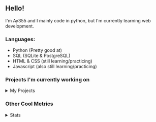 ## Hello!


I'm Ay355 and I mainly code in python, but I'm currently learning web development.


### Languages:
 - Python (Pretty good at)
 - SQL (SQLite & PostgreSQL)
 - HTML & CSS (still learning/practicing)
 - Javascript (also still learning/practicing)

 
### Projects I'm currently working on

<details>
 <summary>My Projects</summary>
<br>
 
[Standle](https://discord.com/oauth2/authorize?client_id=810345494223781899&scope=bot&permissions=8)
 - A multipurpose discord bot for your discord server. Has useful and fun commands for you to mess around with. Made with [discord.py](https://www.github.com/Rapptz/discord.py).

[RoboAy355](https://github.com/Ay-355/RoboAy355)
 - A personal discord bot that I use for random things.

[Asyncdictionary](https://github.com/Ay-355/asyncdictionary)
 - An async wrapper for a dictionary API. See the README for more info.

 
That's pretty much it, other stuff is closed-source cause I'm spending most of my time learning.
 
</details>


### Other Cool Metrics


<details>
<summary>Stats</summary>
<br>
 
<a href="https://github.com/Ay-355">
 <img align="center" src="https://github-readme-stats.vercel.app/api?username=Ay-355&theme=tokyonight&show_icons=true&count_private=true&hide_border=true" />
</a><a href="https://github.com/Ay-355">
  <img align="center" src="https://github-readme-stats.vercel.app/api/top-langs/?username=Ay-355&hide=toml,yaml,cmake&layout=compact&langs_count=8&theme=tokyonight&hide_border=true" />
</a>

 
&nbsp; <!-- Space character to put some space between the different stat types. -->

 
<!--START_SECTION:waka-->
**🐱 My Github Data** 

> 🏆 361 Contributions in the Year 2021
 > 
> 📦 970 Bytes Used in Github's Storage 
 > 
> 🚫 Not Opted to Hire
 > 
> 📜 8 Public Repositories 
 > 
> 🔑 2 Private Repositories  
 > 
**I'm a Night 🦉** 

```text
🌞 Morning    4 commits      ░░░░░░░░░░░░░░░░░░░░░░░░░   1.9% 
🌆 Daytime    91 commits     ██████████░░░░░░░░░░░░░░░   43.33% 
🌃 Evening    105 commits    ████████████░░░░░░░░░░░░░   50.0% 
🌙 Night      10 commits     █░░░░░░░░░░░░░░░░░░░░░░░░   4.76%

```
📅 **I'm Most Productive on Friday** 

```text
Monday       34 commits     ████░░░░░░░░░░░░░░░░░░░░░   16.19% 
Tuesday      32 commits     ███░░░░░░░░░░░░░░░░░░░░░░   15.24% 
Wednesday    23 commits     ██░░░░░░░░░░░░░░░░░░░░░░░   10.95% 
Thursday     34 commits     ████░░░░░░░░░░░░░░░░░░░░░   16.19% 
Friday       36 commits     ████░░░░░░░░░░░░░░░░░░░░░   17.14% 
Saturday     27 commits     ███░░░░░░░░░░░░░░░░░░░░░░   12.86% 
Sunday       24 commits     ██░░░░░░░░░░░░░░░░░░░░░░░   11.43%

```


📊 **This Week I Spent My Time On** 

```text
💬 Programming Languages: 
Python                   3 hrs               ███████████████████████░░   91.8% 
TOML                     8 mins              █░░░░░░░░░░░░░░░░░░░░░░░░   4.54% 
Rust                     6 mins              ░░░░░░░░░░░░░░░░░░░░░░░░░   3.49% 
Other                    0 secs              ░░░░░░░░░░░░░░░░░░░░░░░░░   0.17%

🔥 Editors: 
VS Code                  3 hrs 16 mins       █████████████████████████   100.0%

🐱‍💻 Projects: 
Penguin-2.0              1 hr 23 mins        ██████████░░░░░░░░░░░░░░░   42.7% 
discord.py               51 mins             ██████░░░░░░░░░░░░░░░░░░░   26.3% 
randomcode               26 mins             ███░░░░░░░░░░░░░░░░░░░░░░   13.51% 
rust                     15 mins             ██░░░░░░░░░░░░░░░░░░░░░░░   7.89% 
connscript               12 mins             █░░░░░░░░░░░░░░░░░░░░░░░░   6.53%

💻 Operating System: 
Windows                  3 hrs 16 mins       █████████████████████████   100.0%

```

**I Mostly Code in Python** 

```text
Python                   7 repos             ███████████████████░░░░░░   77.78% 
HTML                     1 repo              ██░░░░░░░░░░░░░░░░░░░░░░░   11.11% 
C++                      1 repo              ██░░░░░░░░░░░░░░░░░░░░░░░   11.11%

```



 Last Updated on 24/07/2021
<!--END_SECTION:waka-->
</details>
